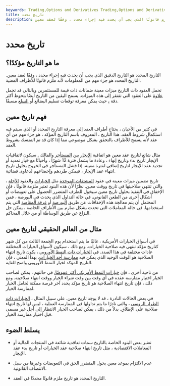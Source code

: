 ```yaml
---
keywords: Trading,Options and Derivatives Trading,Options and Derivatives
title: تاريخ محدد
description: التاريخ المحدد هو التاريخ الملزم قانونًا الذي يجب أن يحدث فيه إجراء محدد ، وفقًا لعقد معين.
---
```


# تاريخ محدد
## ما هو التاريخ مؤكدًا؟

التاريخ المحدد هو التاريخ الدقيق الذي يجب أن يحدث فيه إجراء محدد ، وفقًا لعقد معين. التاريخ المحدد هو جزء مهم من المعلومات لأنه ملزم قانونًا للأطراف المعنية.

تحمل العقود ذات التاريخ ميزات معينة ضمانات ذات قيمة للمستثمرين وبالتالي قد تحمل [علاوة](/premium) على العقود التي تفتقر إلى هذه الميزات. يسمح اليقين من التاريخ أيضًا بتحوط أكثر دقة [،](/hedge) حيث يمكن معرفة توقعات تسليم البضائع أو [السلع](/commodity) مسبقًا.

## فهم تاريخ معين

في كثير من الأحيان ، يحتاج أطراف العقد إلى معرفة التاريخ المحدد أو الذي سيتم فيه استكمال شروط العقد. هذا التاريخ ، المعروف باسم التاريخ المؤكد ، هو جزء مهم من أي عقد لأنه يسمح للأطراف بالتحقق بشكل موضوعي مما إذا كان قد تم التمسك بشروط العقد.

مثال شائع لتاريخ عقد معين هو اتفاقية [الإيجار](/lease) بين [المستأجر](/lessee) والمالك [.](/landlord) سيكون لاتفاقيات الإيجار تاريخ بدء وتاريخ إنهاء ، وعادة ما يشمل فترة 12 شهرًا ، وأحيانًا مع خيار تمديد أو تجديد عقد الإيجار لتاريخ إضافي لفترة معينة. إذا فشل المستأجر في الخروج بحلول تاريخ انتهاء عقد الإيجار ، فيمكن طردهم وإخضاعهم لدعاوى قضائية.

تاريخ تضمين ميزات معينة في عقود [المشتقات الموحدة](/derivative) مثل [الخيارات](/option) والعقود [الآجلة](/futurescontract) ، والتي تنتهي صلاحيتها في تاريخ ووقت معين. نظرًا لأن هذه البنود تعتبر ملزمة قانونًا ، فإن الإخفاق في التنفيذ بحلول تاريخ معين سيخول للطرف المتضرر الحصول على تعويضات أو أشكال أخرى من الطعن القانوني. في حالة التداول الذي يحدث في البورصة ، فمن المحتمل أن يتم معالجة هذه الإخفاقات عن طريق [البورصة](/exchange) أو [غرفة المقاصة](/clearinghouse) التي يتم استخدامها. في حالة المعاملات التي تحدث بشكل صارم بين الأطراف الخاصة ، يمكن حل النزاع عن طريق الوساطة أو من خلال المحاكم.

## مثال من العالم الحقيقي لتاريخ معين

في أسواق الخيارات الأمريكية ، غالبًا ما يتم استخدام يوم الجمعة الثالث من كل شهر كتاريخ مؤكد تنتهي فيه صلاحية الخيارات. ومع ذلك ، سيكون لأسواق الخيارات المختلفة عادات مختلفة في هذا الصدد. في [الخيارات ذات النمط الأوروبي](/europeanoption) ، يكون تاريخ انتهاء الصلاحية هو الوقت الوحيد الذي يمكن فيه [ممارسة أحد الخيارات](/exercise). بهذا المعنى ، فإن التاريخ المؤكد لخيار النمط الأوروبي واضح للغاية.

من ناحية أخرى ، فإن [خيارات النمط الأمريكي أكثر غموضًا.](/americanoption) في حالتهم ، يمكن لصاحب الخيار اختيار ممارسة عقده في أي وقت بين وقت شراء الخيار ووقت انتهاء صلاحيته. ومع ذلك ، فإن تاريخ انتهاء الصلاحية هو تاريخ مؤكد يحدد آخر فرصة ممكنة لحامل الخيار لممارسة الخيار.

في بعض الحالات النادرة ، قد لا يوجد تاريخ معين. على سبيل المثال ، [الخيارات ذات الطراز الروسي](/russianoption) ، والتي نادرًا ما يتم تداولها في الممارسة العملية ، ليس لها تاريخ انتهاء صلاحية على الإطلاق. بدلاً من ذلك ، يمكن لصاحب الخيار الانتظار إلى أجل غير مسمى قبل اختيار ممارسة الخيار.

## يسلط الضوء

- تعتبر بعض البنود الخاصة بالتاريخ سمات تعاقدية شائعة في المنتجات المالية أو المعاملات الاقتصادية ، مثل تاريخ انتهاء صلاحية عقد الخيارات أو تاريخ بدء عقد الإيجار.

- عدم الالتزام بموعد معين يخول المتضرر الحق في التعويضات وغيرها من سبل الانتصاف القانونية.

- التاريخ المحدد هو تاريخ ملزم قانونًا محددًا في العقد.

